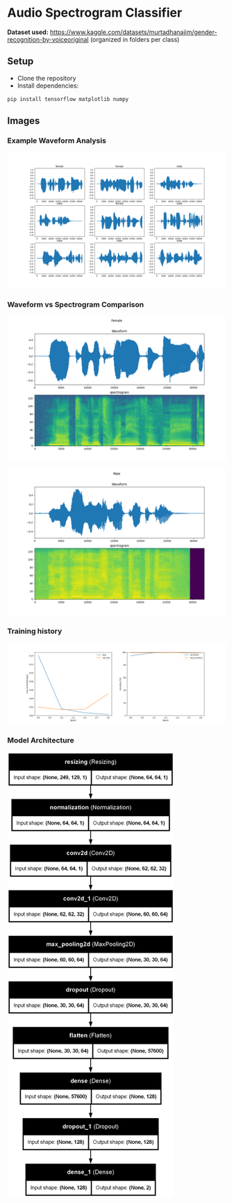 # Audio Spectrogram Classifier

**Dataset used:** https://www.kaggle.com/datasets/murtadhanajim/gender-recognition-by-voiceoriginal (organized in folders per class)

## Setup

- Clone the repository
- Install dependencies:

```bash
pip install tensorflow matplotlib numpy
```

## Images

### Example Waveform Analysis
![Waveform Analysis](images/waveform-analysis.png)

### Waveform vs Spectrogram Comparison
![Waveform-Spectrogram Comparison 1](images/waveform-spectrogram-comparison-1.png)

![Waveform-Spectrogram Comparison 2](images/waveform-spectrogram-comparison-2.png)

### Training history
![Model Architecture](images/training-history.png)

### Model Architecture
![Model Architecture](images/model.png)
